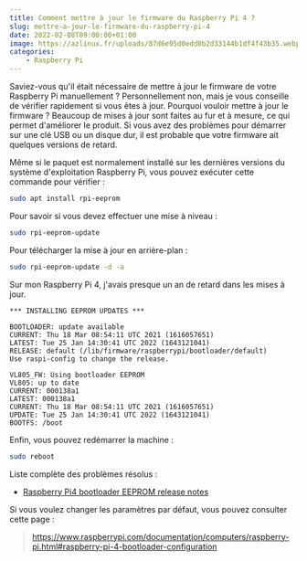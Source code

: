 ```yaml
---
title: Comment mettre à jour le firmware du Raspberry Pi 4 ?
slug: mettre-a-jour-le-firmware-du-raspberry-pi-4
date: 2022-02-08T09:00:00+01:00
image: https://azlinux.fr/uploads/87d6e95d0edd0b2d33144b1df4f43b35.webp
categories:
    - Raspberry Pi
--- 
```


Saviez-vous qu'il était nécessaire de mettre à jour le firmware de votre Raspberry Pi manuellement ? Personnellement non, mais je vous conseille de vérifier rapidement si vous êtes à jour. Pourquoi vouloir mettre à jour le firmware ? Beaucoup de mises à jour sont faites au fur et à mesure, ce qui permet d'améliorer le produit. Si vous avez des problèmes pour démarrer sur une clé USB ou un disque dur, il est probable que votre firmware ait quelques versions de retard.

Même si le paquet est normalement installé sur les dernières versions du système d'exploitation Raspberry Pi, vous pouvez exécuter cette commande pour vérifier :

```bash
sudo apt install rpi-eeprom
```

Pour savoir si vous devez effectuer une mise à niveau :

```bash
sudo rpi-eeprom-update
```

Pour télécharger la mise à jour en arrière-plan :

```bash
sudo rpi-eeprom-update -d -a
```

Sur mon Raspberry Pi 4, j'avais presque un an de retard dans les mises à jour.

```
*** INSTALLING EEPROM UPDATES ***

BOOTLOADER: update available
CURRENT: Thu 18 Mar 08:54:11 UTC 2021 (1616057651)
LATEST: Tue 25 Jan 14:30:41 UTC 2022 (1643121041)
RELEASE: default (/lib/firmware/raspberrypi/bootloader/default)
Use raspi-config to change the release.

VL805_FW: Using bootloader EEPROM
VL805: up to date
CURRENT: 000138a1
LATEST: 000138a1
CURRENT: Thu 18 Mar 08:54:11 UTC 2021 (1616057651)
UPDATE: Tue 25 Jan 14:30:41 UTC 2022 (1643121041)
BOOTFS: /boot
```

Enfin, vous pouvez redémarrer la machine :

```bash
sudo reboot
```

Liste complète des problèmes résolus :

- [Raspberry Pi4 bootloader EEPROM release notes](https://github.com/raspberrypi/rpi-eeprom/blob/master/firmware/release-notes.md)

Si vous voulez changer les paramètres par défaut, vous pouvez consulter cette page :

> https://www.raspberrypi.com/documentation/computers/raspberry-pi.html#raspberry-pi-4-bootloader-configuration
